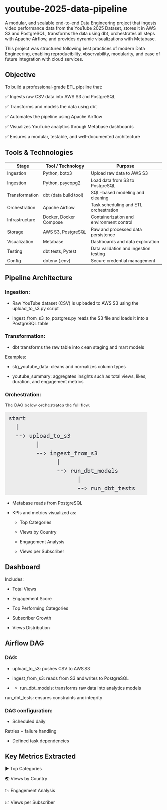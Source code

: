 # youtube-2025-data-pipeline

A modular, and scalable end-to-end Data Engineering project that ingests video performance data from the YouTube 2025 Dataset, stores it in AWS S3 and PostgreSQL, transforms the data using dbt, orchestrates all steps with Apache Airflow, and provides dynamic visualizations with Metabase.

This project was structured following best practices of modern Data Engineering, enabling reproducibility, observability, modularity, and ease of future integration with cloud services.

## Objective

To build a professional-grade ETL pipeline that:

✅ Ingests raw CSV data into AWS S3 and PostgreSQL

✅ Transforms and models the data using dbt

✅ Automates the pipeline using Apache Airflow

✅ Visualizes YouTube analytics through Metabase dashboards

✅ Ensures a modular, testable, and well-documented architecture

## Tools & Technologies

| Stage          | Tool / Technology      | Purpose                                  |
| -------------- | ---------------------- | ---------------------------------------- |
| Ingestion      | Python, boto3          | Upload raw data to AWS S3                |
| Ingestion      | Python, psycopg2       | Load data from S3 to PostgreSQL          |
| Transformation | dbt (data build tool)  | SQL-based modeling and cleaning          |
| Orchestration  | Apache Airflow         | Task scheduling and ETL orchestration    |
| Infrastructure | Docker, Docker Compose | Containerization and environment control |
| Storage        | AWS S3, PostgreSQL     | Raw and processed data persistence       |
| Visualization  | Metabase               | Dashboards and data exploration          |
| Testing        | dbt tests, Pytest      | Data validation and ingestion testing    |
| Config         | dotenv (.env)          | Secure credential management             |

## Pipeline Architecture

### Ingestion:

- Raw YouTube dataset (CSV) is uploaded to AWS S3 using the upload_to_s3.py script

- ingest_from_s3_to_postgres.py reads the S3 file and loads it into a PostgreSQL table

### Transformation:

- dbt transforms the raw table into clean staging and mart models

Examples:

   - stg_youtube_data: cleans and normalizes column types

   - youtube_summary: aggregates insights such as total views, likes, duration, and engagement metrics

### Orchestration: 

The DAG below orchestrates the full flow:

![orchestration](images/orchestration.png)

- Metabase reads from PostgreSQL

- KPIs and metrics visualized as:

   - Top Categories

   - Views by Country

   - Engagement Analysis

   - Views per Subscriber

## Dashboard

Includes:

- Total Views

- Engagement Score

- Top Performing Categories

- Subscriber Growth

- Views Distribution

## Airflow DAG

### DAG:

- upload_to_s3: pushes CSV to AWS S3

- ingest_from_s3: reads from S3 and writes to PostgreSQL

- - run_dbt_models: transforms raw data into analytics models

run_dbt_tests: ensures constraints and integrity

### DAG configuration:

- Scheduled daily

 Retries + failure handling

- Defined task dependencies

## Key Metrics Extracted

▶️ Top Categories



🌏 Views by Country



📉 Engagement Analysis



📈 Views per Subscriber